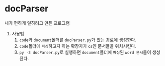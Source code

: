 # docParser
내가 편하게 일하려고 만든 프로그램

1. 사용법
   1. ``code``와 ``document``폴더를 ``docParser.py``가 있는 경로에 생성한다.
   2. ``code``폴더에 ``파싱``하고자 하는 확장자가 ``cs``인 문서들을 위치시킨다.
   3. ``py -3 docParser.py``로 실행하면 ``document``폴더에 ``파싱``된 ``word 문서``들이 생성된다.